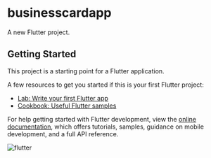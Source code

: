 # businesscardapp

A new Flutter project.

## Getting Started

This project is a starting point for a Flutter application.

A few resources to get you started if this is your first Flutter project:

- [Lab: Write your first Flutter app](https://docs.flutter.dev/get-started/codelab)
- [Cookbook: Useful Flutter samples](https://docs.flutter.dev/cookbook)

For help getting started with Flutter development, view the
[online documentation](https://docs.flutter.dev/), which offers tutorials,
samples, guidance on mobile development, and a full API reference.

![flutter](https://github.com/Ahmed7osny1/Business-Card-App/assets/101954425/2e268e70-f1ee-4e2b-8a69-e6d5f84d77f4)
